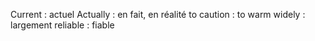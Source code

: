 Current : actuel
Actually : en fait, en réalité
to caution : to warm
widely : largement
reliable : fiable
